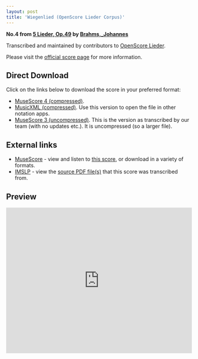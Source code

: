 ```yaml
---
layout: post
title: 'Wiegenlied (OpenScore Lieder Corpus)'
---
```


__No.4 from [5 Lieder, Op.49](https://fourscoreandmore.org/openscore/lieder/Brahms,_Johannes/5_Lieder,_Op.49/) by [Brahms,_Johannes](https://fourscoreandmore.org/openscore/lieder/Brahms,_Johannes)__

Transcribed and maintained by contributors to [OpenScore Lieder].

Please visit the [official score page] for more information.

[official score page]: https://musescore.com/openscore-lieder-corpus/scores/5701612
[OpenScore Lieder]: https://musescore.com/openscore-lieder-corpus

## Direct Download

Click on the links below to download the score in your preferred format:
- [MuseScore 4 (compressed)](https://fourscoreandmore.org/openscore/lieder/Brahms,_Johannes/5_Lieder,_Op.49/4_Wiegenlied.mscz).
- [MusicXML (compressed)](https://fourscoreandmore.org/openscore/lieder/Brahms,_Johannes/5_Lieder,_Op.49/4_Wiegenlied.mxl). Use this version to open the file in other notation apps.
- [MuseScore 3 (uncompressed)](https://raw.githubusercontent.com/OpenScore/Lieder/refs/heads/main/scores/Brahms,_Johannes/5_Lieder,_Op.49/4_Wiegenlied/lc5701612.mscx). This is the version as transcribed by our team (with no updates etc.). It is uncompressed (so a larger file).

## External links

- [MuseScore] - view and listen to [this score][MuseScore], or download in a variety of formats.
- [IMSLP] - view the [source PDF file(s)][IMSLP] that this score was transcribed from.

[MuseScore]: https://musescore.com/score/5701612
[IMSLP]: https://imslp.org/wiki/Special:ReverseLookup/81909

## Preview

<iframe width="100%" height="394" src="https://musescore.com/openscore-lieder-corpus/scores/5701612/embed" frameborder="0" allowfullscreen allow="autoplay; fullscreen"></iframe>
